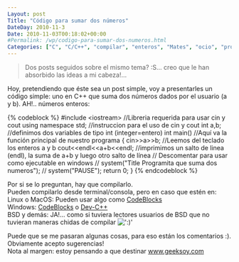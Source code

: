 ```yaml
---
Layout: post
Title: "Código para sumar dos números"
DateDay: 2010-11-3
Date: 2010-11-03T00:18:02+00:00
#Permalink: /wp/codigo-para-sumar-dos-numeros.html
Categories: ["C", "C/C++", "compilar", "enteros", "Mates", "ocio", "programa", "Programación", "sencillo", "simple", "sumar", "variables"]
---
```


<blockquote><p>Dos posts seguidos sobre el mismo tema? :S&#8230; creo que le han absorbido las ideas a mi cabeza!&#8230; </p></blockquote>
<p>Hoy, pretendiendo que éste sea un post simple, voy a presentarles un código simple: uno en C++ que suma dos números dados por el usuario (a y b). AH!.. números enteros:</p>
{% codeblock %}
#include &lt;iostream&gt;	//Libreria requerida para usar cin y cout
using namespace std;	//instruccion para el uso de cin y cout
int a,b;		//definimos dos variables de tipo int (integer=entero)
int main()		//Aquí va la función principal de nuestro programa
{
cin&gt;&gt;a&gt;&gt;b;		//Leemos del teclado los enteros a y b
cout&lt;&lt;endl&lt;&lt;a+b&lt;&lt;endl;	//imprimimos un salto de linea (endl), la suma de a+b y luego otro salto de línea
//	Descomentar para usar como ejecutable en windows
//    system(&quot;Title Programita que suma dos numeros&quot;);
//    system(&quot;PAUSE&quot;);
    return 0;
}
{% endcodeblock %}
<p>Por si se lo preguntan, hay que compilarlo.<br />
Pueden compilarlo desde terminal/consola, pero en caso que estén en:<br />
Linux o MacOS: Pueden usar algo como <a href="http://www.codeblocks.org">CodeBlocks</a><br />
Windows: <a href="http://www.codeblocks.org">CodeBlocks</a> o <a href="http://www.bloodshed.net/dev/devcpp.html">Dev-C++</a><br />
BSD y demás: JA!&#8230; como si tuviera lectores usuarios de BSD que no tuvieran maneras chidas de compilar <img src=&#39;http://blog.mautematico.com/wp-content/plugins/smilies-themer/kopete/smile.png&#39; alt=&#39;:)&#39; class=&#39;wp-smiley&#39; /> </p>
<p>Puede que se me pasaran algunas cosas, para eso están los comentarios :). Obviamente acepto sugerencias!<br />
Nota al margen: estoy pensando a que destinar <a href="http://www.geeksoy.com/">www.geeksoy.com </a></p>
